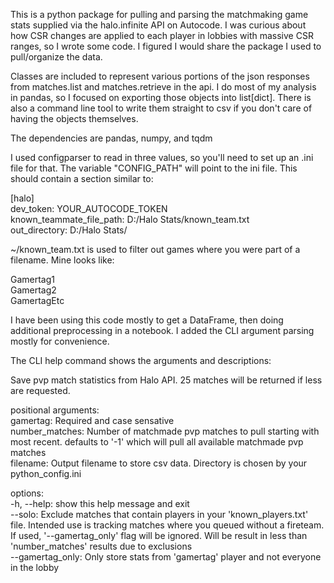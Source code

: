 This is a python package for pulling and parsing the matchmaking game stats supplied via the halo.infinite API on Autocode. I was curious about how CSR changes are applied to each player in lobbies with massive CSR ranges, so I wrote some code. I figured I would share the package I used to pull/organize the data.

Classes are included to represent various portions of the json responses from matches.list and matches.retrieve in the api. I do most of my analysis in pandas, 
so I focused on exporting those objects into list[dict]. There is also a command line tool to write them straight to csv if you don't care of having the objects
themselves.

The dependencies are pandas, numpy, and tqdm

I used configparser to read in three values, so you'll need to set up an .ini file for that. The variable "CONFIG_PATH" will point to the ini file. This should contain a section similar to:

[halo]  
dev_token: YOUR_AUTOCODE_TOKEN  
known_teammate_file_path: D:/Halo Stats/known_team.txt  
out_directory: D:/Halo Stats/  

~/known_team.txt is used to filter out games where you were part of a filename. Mine looks like:

Gamertag1  
Gamertag2  
GamertagEtc  

I have been using this code mostly to get a DataFrame, then doing additional preprocessing in a notebook. I added the CLI argument parsing mostly for convenience. 

The CLI help command shows the arguments and descriptions:

Save pvp match statistics from Halo API. 25 matches will be returned if less are requested.

positional arguments:  
  gamertag:         Required and case sensative  
  number_matches:   Number of matchmade pvp matches to pull starting with most recent. defaults to '-1' which will pull all available matchmade pvp matches  
  filename:         Output filename to store csv data. Directory is chosen by your python_config.ini  

options:  
  -h, --help:       show this help message and exit  
  --solo:           Exclude matches that contain players in your 'known_players.txt' file. Intended use is tracking matches where you queued without a fireteam. If used, '--gamertag_only' flag will be ignored. Will be result in less than 'number_matches' results due to exclusions  
  --gamertag_only:  Only store stats from 'gamertag' player and not everyone in the lobby  
